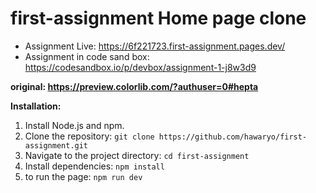 # first-assignment Home page clone

- Assignment Live: https://6f221723.first-assignment.pages.dev/
- Assignment in code sand box: https://codesandbox.io/p/devbox/assignment-1-j8w3d9

**original: https://preview.colorlib.com/?authuser=0#hepta**

**Installation:**

1. Install Node.js and npm.
2. Clone the repository: `git clone https://github.com/hawaryo/first-assignment.git`
3. Navigate to the project directory: `cd first-assignment`
4. Install dependencies: `npm install`
5. to run the page: `npm run dev`
